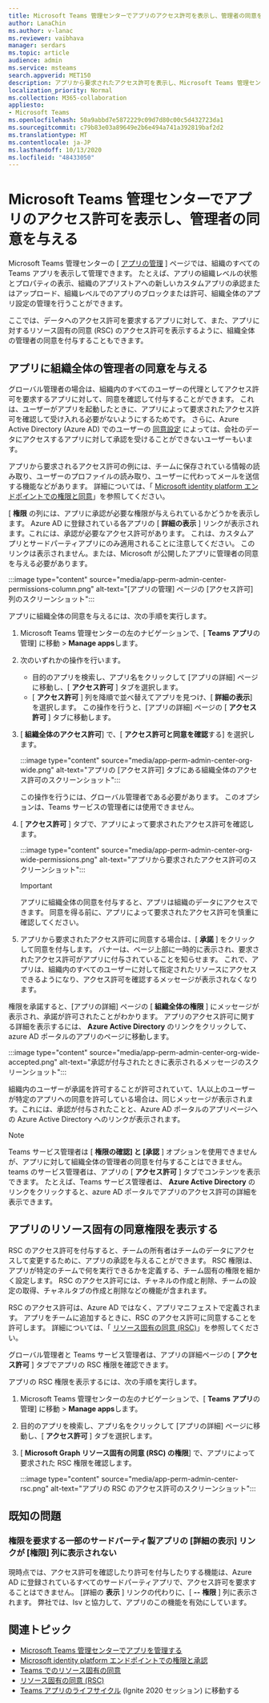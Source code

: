 ```yaml
---
title: Microsoft Teams 管理センターでアプリのアクセス許可を表示し、管理者の同意を与える
author: LanaChin
ms.author: v-lanac
ms.reviewer: vaibhava
manager: serdars
ms.topic: article
audience: admin
ms.service: msteams
search.appverid: MET150
description: アプリから要求されたアクセス許可を表示し、Microsoft Teams 管理センターの [アプリの管理] ページのアプリに管理者の同意を与える方法について説明します。
localization_priority: Normal
ms.collection: M365-collaboration
appliesto:
- Microsoft Teams
ms.openlocfilehash: 50a9abbd7e5872229c09d7d80c00c5d432723da1
ms.sourcegitcommit: c79b83e03a89649e2b6e494a741a392819baf2d2
ms.translationtype: MT
ms.contentlocale: ja-JP
ms.lasthandoff: 10/13/2020
ms.locfileid: "48433050"
---
```

# <a name="view-app-permissions-and-grant-admin-consent-in-the-microsoft-teams-admin-center"></a>Microsoft Teams 管理センターでアプリのアクセス許可を表示し、管理者の同意を与える

Microsoft Teams 管理センターの [ [アプリの管理](manage-apps.md) ] ページでは、組織のすべての Teams アプリを表示して管理できます。 たとえば、アプリの組織レベルの状態とプロパティの表示、組織のアプリストアへの新しいカスタムアプリの承認またはアップロード、組織レベルでのアプリのブロックまたは許可、組織全体のアプリ設定の管理を行うことができます。

ここでは、データへのアクセス許可を要求するアプリに対して、また、アプリに対するリソース固有の同意 (RSC) のアクセス許可を表示するように、組織全体の管理者の同意を付与することもできます。

## <a name="grant-org-wide-admin-consent-to-an-app"></a>アプリに組織全体の管理者の同意を与える

グローバル管理者の場合は、組織内のすべてのユーザーの代理としてアクセス許可を要求するアプリに対して、同意を確認して付与することができます。 これは、ユーザーがアプリを起動したときに、アプリによって要求されたアクセス許可を確認して受け入れる必要がないようにするためです。 さらに、Azure Active Directory (Azure AD) でのユーザーの [同意設定](https://docs.microsoft.com/azure/active-directory/manage-apps/configure-user-consent) によっては、会社のデータにアクセスするアプリに対して承認を受けることができないユーザーもいます。

アプリから要求されるアクセス許可の例には、チームに保存されている情報の読み取り、ユーザーのプロファイルの読み取り、ユーザーに代わってメールを送信する機能などがあります。 詳細については、「 [Microsoft identity platform エンドポイントでの権限と同意](https://docs.microsoft.com/azure/active-directory/develop/v2-permissions-and-consent)」を参照してください。 

[ **権限** の列には、アプリに承認が必要な権限が与えられているかどうかを表示します。 Azure AD に登録されている各アプリの [ **詳細の表示** ] リンクが表示されます。これには、承認が必要なアクセス許可があります。 これは、カスタムアプリとサードパーティアプリにのみ適用されることに注意してください。 このリンクは表示されません。または、Microsoft が公開したアプリに管理者の同意を与える必要があります。

:::image type="content" source="media/app-perm-admin-center-permissions-column.png" alt-text="[アプリの管理] ページの [アクセス許可] 列のスクリーンショット":::

アプリに組織全体の同意を与えるには、次の手順を実行します。

1. Microsoft Teams 管理センターの左のナビゲーションで、[ **Teams アプリ**の管理] に移動  >  **Manage apps**します。
2. 次のいずれかの操作を行います。
    - 目的のアプリを検索し、アプリ名をクリックして [アプリの詳細] ページに移動し、[ **アクセス許可** ] タブを選択します。
    - [ **アクセス許可** ] 列を降順で並べ替えてアプリを見つけ、[ **詳細の表示**] を選択します。 この操作を行うと、[アプリの詳細] ページの [ **アクセス許可** ] タブに移動します。

3. [ **組織全体のアクセス許可**] で、[ **アクセス許可と同意を確認**する] を選択します。

    :::image type="content" source="media/app-perm-admin-center-org-wide.png" alt-text="アプリの [アクセス許可] タブにある組織全体のアクセス許可のスクリーンショット":::

    この操作を行うには、グローバル管理者である必要があります。 このオプションは、Teams サービスの管理者には使用できません。

4. [ **アクセス許可** ] タブで、アプリによって要求されたアクセス許可を確認します。

    :::image type="content" source="media/app-perm-admin-center-org-wide-permissions.png" alt-text="アプリから要求されたアクセス許可のスクリーンショット":::

    > [!IMPORTANT]
    > アプリに組織全体の同意を付与すると、アプリは組織のデータにアクセスできます。 同意を得る前に、アプリによって要求されたアクセス許可を慎重に確認してください。
5. アプリから要求されたアクセス許可に同意する場合は、[ **承諾** ] をクリックして同意を付与します。 バナーは、ページ上部に一時的に表示され、要求されたアクセス許可がアプリに付与されていることを知らせます。 これで、アプリは、組織内のすべてのユーザーに対して指定されたリソースにアクセスできるようになり、アクセス許可を確認するメッセージが表示されなくなります。

権限を承諾すると、[アプリの詳細] ページの [ **組織全体の権限** ] にメッセージが表示され、承諾が許可されたことがわかります。 アプリのアクセス許可に関する詳細を表示するには、 **Azure Active Directory** のリンクをクリックして、azure AD ポータルのアプリのページに移動します。

:::image type="content" source="media/app-perm-admin-center-org-wide-accepted.png" alt-text="承認が付与されたときに表示されるメッセージのスクリーンショット":::

組織内のユーザーが承諾を許可することが許可されていて、1人以上のユーザーが特定のアプリへの同意を許可している場合は、同じメッセージが表示されます。これには、承認が付与されたことと、Azure AD ポータルのアプリページへの Azure Active Directory へのリンクが表示されます。

> [!NOTE]
> Teams サービス管理者は [ **権限の確認] と [承認** ] オプションを使用できませんが、アプリに対して組織全体の管理者の同意を付与することはできません。 teams のサービス管理者は、アプリの [ **アクセス許可** ] タブでコンテンツを表示できます。 たとえば、Teams サービス管理者は、 **Azure Active Directory** のリンクをクリックすると、azure AD ポータルでアプリのアクセス許可の詳細を表示できます。 

## <a name="view-resource-specific-consent-permissions-of-an-app"></a>アプリのリソース固有の同意権限を表示する

RSC のアクセス許可を付与すると、チームの所有者はチームのデータにアクセスして変更するために、アプリの承認を与えることができます。 RSC 権限は、アプリが特定のチームで何を実行できるかを定義する、チーム固有の権限を細かく設定します。 RSC のアクセス許可には、チャネルの作成と削除、チームの設定の取得、チャネルタブの作成と削除などの機能が含まれます。 

RSC のアクセス許可は、Azure AD ではなく、アプリマニフェストで定義されます。 アプリをチームに追加するときに、RSC のアクセス許可に同意することを許可します。 詳細については、「 [リソース固有の同意 (RSC)](https://docs.microsoft.com/microsoftteams/platform/graph-api/rsc/resource-specific-consent)」を参照してください。

グローバル管理者と Teams サービス管理者は、アプリの詳細ページの [ **アクセス許可** ] タブでアプリの RSC 権限を確認できます。 

アプリの RSC 権限を表示するには、次の手順を実行します。

1. Microsoft Teams 管理センターの左のナビゲーションで、[ **Teams アプリ**の管理] に移動  >  **Manage apps**します。
2. 目的のアプリを検索し、アプリ名をクリックして [アプリの詳細] ページに移動し、[ **アクセス許可** ] タブを選択します。
3. [ **Microsoft Graph リソース固有の同意 (RSC) の権限**] で、アプリによって要求された RSC 権限を確認します。

    :::image type="content" source="media/app-perm-admin-center-rsc.png" alt-text="アプリの RSC のアクセス許可のスクリーンショット":::

## <a name="known-issues"></a>既知の問題

### <a name="the-view-details-link-isnt-displayed-in-the-permissions-column-for-some-third-party-apps-that-request-permissions"></a>権限を要求する一部のサードパーティ製アプリの [詳細の表示] リンクが [権限] 列に表示されない

現時点では、アクセス許可を確認したり許可を付与したりする機能は、Azure AD に登録されているすべてのサードパーティアプリで、アクセス許可を要求することはできません。 [詳細の **表示** ] リンクの代わりに、[ **--** **権限** ] 列に表示されます。 弊社では、Isv と協力して、アプリのこの機能を有効にしています。

## <a name="related-topics"></a>関連トピック

- [Microsoft Teams 管理センターでアプリを管理する](manage-apps.md)
- [Microsoft identity platform エンドポイントでの権限と承認](https://docs.microsoft.com/azure/active-directory/develop/v2-permissions-and-consent)
- [Teams でのリソース固有の同意](resource-specific-consent.md)
- [リソース固有の同意 (RSC)](https://docs.microsoft.com/microsoftteams/platform/graph-api/rsc/resource-specific-consent)
- [Teams アプリのライフサイクル](https://aka.ms/PR132) (Ignite 2020 セッション) に移動する


